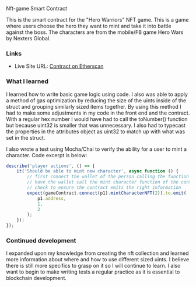 Nft-game Smart Contract

This is the smart contract for the "Hero Warriors" NFT game. This is a game where users choose the hero they want to mint and take it into battle against the boss. The characters are from the mobile/FB game Hero Wars by Nexters Global.

### Links

- Live Site URL: [Contract on Etherscan](https://rinkeby.etherscan.io/address/0xc0ef218C09411B4F288856BaC33422fd8dCAe944)

### What I learned

I learned how to write basic game logic using code. I also was able to apply a method of gas optimization by reducing the size of the uints inside of the struct and grouping similarly sized items together. By using this method I had to make some adjustments in my code in the front end and the contract. With a regular hex number I would have had to call the toNumber() function but because uint32 is smaller that was unnecessary. I also had to typecast the properties in the attributes object as uint32 to match up with what was set in the struct.

I also wrote a test using Mocha/Chai to verify the ability for a user to mint a character. Code excerpt is below:

```javascript
describe('player actions', () => {
	it('Should be able to mint new character', async function () {
		// first connect the wallet of the person calling the function
		// have the wallet call the mint character function of the contract
		// check to ensure the contract emits the right information
		expect(gameContract.connect(p1).mintCharacterNFT(2)).to.emit(
			p1.address,
			1,
			2
		);
	});
});
```

### Continued development

I expanded upon my knowledge from creating the nft collection and learned more information about where and how to use different sized uints. I believe there is still more specifics to grasp on it so I will continue to learn. I also want to begin to make writing tests a regular practice as it is essential to blockchain development.
